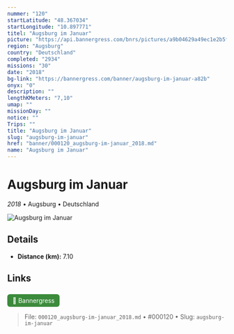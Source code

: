```yaml
---
nummer: "120"
startLatitude: "48.367034"
startLongitude: "10.897771"
titel: "Augsburg im Januar"
picture: "https://api.bannergress.com/bnrs/pictures/a9b04629a49ec1e2b5f13c1fad7f785a"
region: "Augsburg"
country: "Deutschland"
completed: "2934"
missions: "30"
date: "2018"
bg-link: "https://bannergress.com/banner/augsburg-im-januar-a82b"
onyx: "0"
description: ""
lengthKMeters: "7,10"
umap: ""
missionDay: ""
notice: ""
Trips: ""
title: "Augsburg im Januar"
slug: "augsburg-im-januar"
href: "banner/000120_augsburg-im-januar_2018.md"
name: "Augsburg im Januar"
---
```

# Augsburg im Januar

*2018* • Augsburg • Deutschland

![Augsburg im Januar](https://api.bannergress.com/bnrs/pictures/a9b04629a49ec1e2b5f13c1fad7f785a)



## Details
- **Distance (km):** 7.10








## Links
<a href="https://bannergress.com/banner/augsburg-im-januar-a82b" style="display:inline-block;margin:6px 8px 0 0;padding:6px 12px;background:#3c8b3c;color:#fff;text-decoration:none;border-radius:6px;">🔗 Bannergress</a>




> File: `000120_augsburg-im-januar_2018.md` • #000120 • Slug: `augsburg-im-januar`
